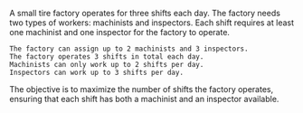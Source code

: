 A small tire factory operates for three shifts each day. The factory needs two types of workers: machinists and inspectors. Each shift requires at least one machinist and one inspector for the factory to operate.

    The factory can assign up to 2 machinists and 3 inspectors.
    The factory operates 3 shifts in total each day.
    Machinists can only work up to 2 shifts per day.
    Inspectors can work up to 3 shifts per day.

The objective is to maximize the number of shifts the factory operates, ensuring that each shift has both a machinist and an inspector available.